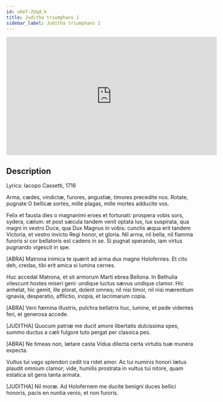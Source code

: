 ```yaml
---
id: v0eT-Zdqd_k
title: Juditha triumphans 1
sidebar_label: Juditha triumphans 1
---
```


<iframe
  width="560"
  height="315"
  src="https://www.youtube.com/embed/v0eT-Zdqd_k"
  title="YouTube video player"
  frameborder="0"
  allow="accelerometer; autoplay; clipboard-write; encrypted-media; gyroscope; picture-in-picture; web-share"
  referrerpolicy="strict-origin-when-cross-origin"
  allowfullscreen
></iframe>

## Description

Lyrics: Iacopo Cassetti, 1716

Arma, cædes, vindictæ, furores,
angustiæ, timores
precedite nos.
Rotate,
pugnate
O bellicæ sortes,
mille plagas,
mille mortes
adducite vos.

Felix et fausta dies
o magnanimi eroes et fortunati:
prospera vobis sors, sydera, cælum:
et post sæcula tandem
venit optata lux, lux suspirata,
qua magni in vestro Duce,
qua Dux Magnus in vobis:
cunctis æqua
erit tandem Victoria,
et vestro invicto Regi
honor, et gloria.
Nil arma, nil bella,
nil fiamma furoris
si cor bellatoris
est cadens in se.
Si pugnat sperando,
iam virtus pugnando
vigescit in spe.

[ABRA]
Matrona inimica
te quærit ad arma
dux magne Holofernes.
Et cito deh, credas,
tibi erit amica
si lumina cernes.

Huc accedat Matrona,
et sit armorum Marti ebrea Bellona.
In Bethulia vilescunt
hostes miseri geni: undique luctus
sævus undique clamor.
Hic anhelat,
hic gemit, ille plorat,
dolent omnes;
nil nisi timor, nil nisi mærentium
ignavia, desperatio, afflictio, inopia,
et lacrimarum copia.

[ABRA]
Veni fœmina illustris,
pulchra bellatrix huc,
lumine, et pede
videntes feri,
et generosa accede.

[JUDITHA]
Quocum patriæ me ducit amore
libertatis dulcissima spes,
summo ductus a cæli fulgore
tuto pergat per classica pes.

[ABRA]
Ne timeas non, lætare
casta Vidua dilecta
certa virtutis tuæ munera expecta.

Vultus tui vago splendori
cedit ira ridet amor.
Ac tui numinis honori
lætus plaudit omnium clamor;
vide, humilis prostrata
in vultus tui nitore,
quam estatica sit gens tanta armata.

[JUDITHA]
Nil moræ. Ad Holofernem
me ducite benigni
duces bellici honoris,
pacis en nuntia venio, et non furoris.

